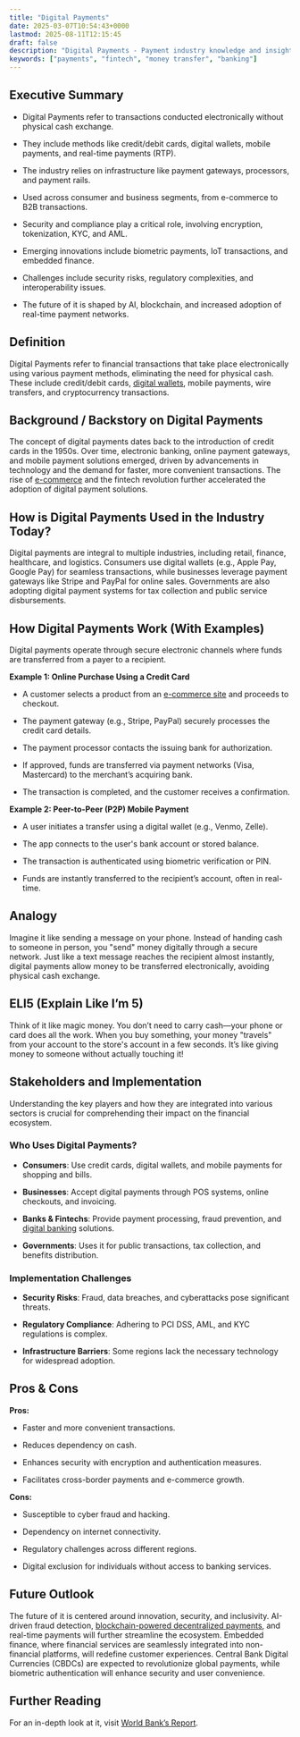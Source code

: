 ```yaml
---
title: "Digital Payments"
date: 2025-03-07T10:54:43+0000
lastmod: 2025-08-11T12:15:45
draft: false
description: "Digital Payments - Payment industry knowledge and insights"
keywords: ["payments", "fintech", "money transfer", "banking"]
---
```


## Executive Summary

- Digital Payments refer to transactions conducted electronically without physical cash exchange.

- They include methods like credit/debit cards, digital wallets, mobile payments, and real-time payments (RTP).

- The industry relies on infrastructure like payment gateways, processors, and payment rails.

- Used across consumer and business segments, from e-commerce to B2B transactions.

- Security and compliance play a critical role, involving encryption, tokenization, KYC, and AML.

- Emerging innovations include biometric payments, IoT transactions, and embedded finance.

- Challenges include security risks, regulatory complexities, and interoperability issues.

- The future of it is shaped by AI, blockchain, and increased adoption of real-time payment networks.

## Definition

Digital Payments refer to financial transactions that take place electronically using various payment methods, eliminating the need for physical cash. These include credit/debit cards, [digital wallets](https://faisalkhanllc.xyz/resources/payments-wiki/d/digital-wallet/), mobile payments, wire transfers, and cryptocurrency transactions.

## Background / Backstory on Digital Payments

The concept of digital payments dates back to the introduction of credit cards in the 1950s. Over time, electronic banking, online payment gateways, and mobile payment solutions emerged, driven by advancements in technology and the demand for faster, more convenient transactions. The rise of [e-commerce](https://faisalkhanllc.xyz/resources/payments-wiki/e/e-commerce/) and the fintech revolution further accelerated the adoption of digital payment solutions.

## How is Digital Payments Used in the Industry Today?

Digital payments are integral to multiple industries, including retail, finance, healthcare, and logistics. Consumers use digital wallets (e.g., Apple Pay, Google Pay) for seamless transactions, while businesses leverage payment gateways like Stripe and PayPal for online sales. Governments are also adopting digital payment systems for tax collection and public service disbursements.

## How Digital Payments Work (With Examples)

Digital payments operate through secure electronic channels where funds are transferred from a payer to a recipient.

**Example 1: Online Purchase Using a Credit Card**

- A customer selects a product from an [e-commerce site](https://faisalkhanllc.xyz/resources/payments-wiki/e/e-commerce-platforms/) and proceeds to checkout.

- The payment gateway (e.g., Stripe, PayPal) securely processes the credit card details.

- The payment processor contacts the issuing bank for authorization.

- If approved, funds are transferred via payment networks (Visa, Mastercard) to the merchant’s acquiring bank.

- The transaction is completed, and the customer receives a confirmation.

**Example 2: Peer-to-Peer (P2P) Mobile Payment**

- A user initiates a transfer using a digital wallet (e.g., Venmo, Zelle).

- The app connects to the user's bank account or stored balance.

- The transaction is authenticated using biometric verification or PIN.

- Funds are instantly transferred to the recipient’s account, often in real-time.

## Analogy 

Imagine it like sending a message on your phone. Instead of handing cash to someone in person, you "send" money digitally through a secure network. Just like a text message reaches the recipient almost instantly, digital payments allow money to be transferred electronically, avoiding physical cash exchange.

## ELI5 (Explain Like I’m 5)

Think of it like magic money. You don’t need to carry cash—your phone or card does all the work. When you buy something, your money "travels" from your account to the store's account in a few seconds. It’s like giving money to someone without actually touching it!

## Stakeholders and Implementation

Understanding the key players and how they are integrated into various sectors is crucial for comprehending their impact on the financial ecosystem.

### Who Uses Digital Payments?

- **Consumers**: Use credit cards, digital wallets, and mobile payments for shopping and bills.

- **Businesses**: Accept digital payments through POS systems, online checkouts, and invoicing.

- **Banks & Fintechs**: Provide payment processing, fraud prevention, and [digital banking](https://faisalkhanllc.xyz/resources/payments-wiki/d/digital-bank/) solutions.

- **Governments**: Uses it for public transactions, tax collection, and benefits distribution.

### Implementation Challenges

- **Security Risks**: Fraud, data breaches, and cyberattacks pose significant threats.

- **Regulatory Compliance**: Adhering to PCI DSS, AML, and KYC regulations is complex.

- **Infrastructure Barriers**: Some regions lack the necessary technology for widespread adoption.

## Pros & Cons 

**Pros:**

- Faster and more convenient transactions.

- Reduces dependency on cash.

- Enhances security with encryption and authentication measures.

- Facilitates cross-border payments and e-commerce growth.

**Cons:**

- Susceptible to cyber fraud and hacking.

- Dependency on internet connectivity.

- Regulatory challenges across different regions.

- Digital exclusion for individuals without access to banking services.

## Future Outlook

The future of it is centered around innovation, security, and inclusivity. AI-driven fraud detection, [blockchain-powered decentralized payments](https://faisalkhanllc.xyz/resources/payments-wiki/d/digital-payment-tokens/), and real-time payments will further streamline the ecosystem. Embedded finance, where financial services are seamlessly integrated into non-financial platforms, will redefine customer experiences. Central Bank Digital Currencies (CBDCs) are expected to revolutionize global payments, while biometric authentication will enhance security and user convenience.

## Further Reading

For an in-depth look at it, visit [World Bank’s Report](https://www.worldbank.org/en/news/press-release/2014/08/28/world-bank-report-digital-payments-economic-growth).